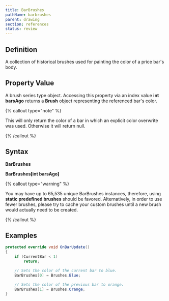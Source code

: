 ```yaml
---
title: BarBrushes
pathName: barbrushes
parent: drawing
section: references
status: review
---
```


## Definition

A collection of historical brushes used for painting the color of a price bar's body.

## Property Value

A brush series type object. Accessing this property via an index value **int barsAgo** returns a **Brush** object representing the referenced bar's color.

{% callout type="note" %}

This will only return the color of a bar in which an explicit color overwrite was used. Otherwise it will return null.

{% /callout %}

## Syntax

**BarBrushes**

**BarBrushes[int barsAgo]**

{% callout type="warning" %}

You may have up to 65,535 unique BarBrushes instances, therefore, using **static predefined brushes** should be favored. Alternatively, in order to use fewer brushes, please try to cache your custom brushes until a new brush would actually need to be created.

{% /callout %}

## Examples

```csharp
protected override void OnBarUpdate()
{
    if (CurrentBar < 1)
        return;

    // Sets the color of the current bar to blue.
    BarBrushes[0] = Brushes.Blue;

    // Sets the color of the previous bar to orange.
    BarBrushes[1] = Brushes.Orange;
}
```

